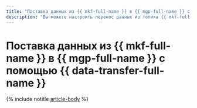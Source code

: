 ```yaml
---
title: "Поставка данных из {{ mkf-full-name }} в {{ mgp-full-name }} с помощью {{ data-transfer-full-name }}"
description: "Вы можете настроить перенос данных из топика {{ mkf-full-name }} в {{ mgp-full-name }} с помощью сервиса {{ data-transfer-full-name }}."
---
```


# Поставка данных из {{ mkf-full-name }} в {{ mgp-full-name }} с помощью {{ data-transfer-full-name }}

{% include notitle [article-body](../../_tutorials/dataplatform/datatransfer/managed-kafka-to-greenplum.md) %}
